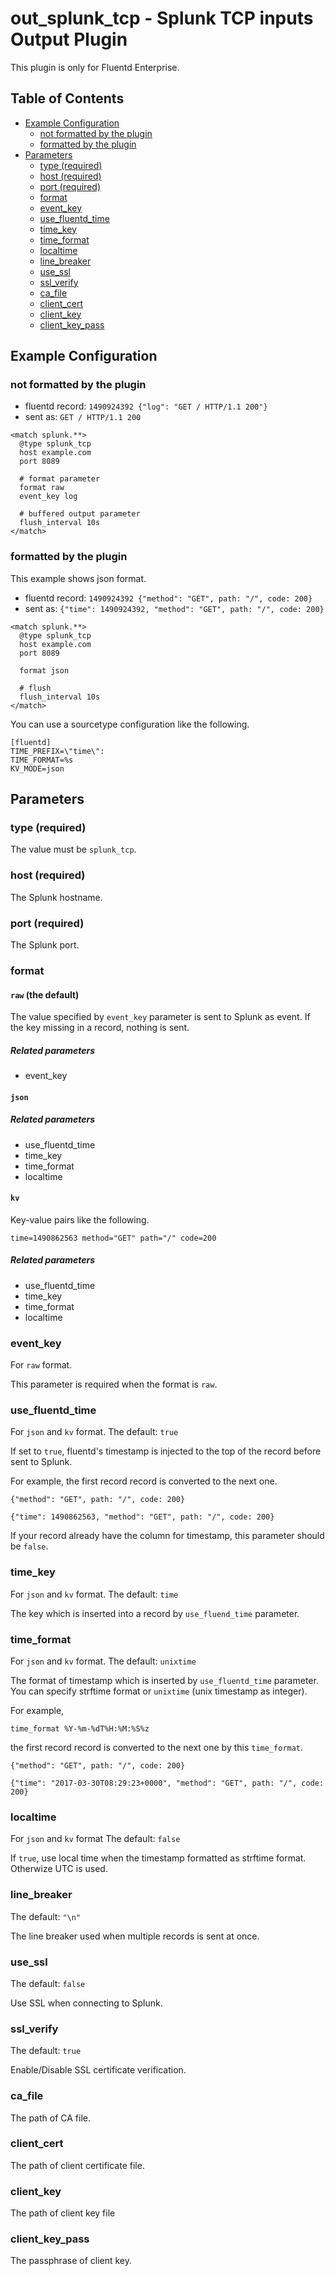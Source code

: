 # out_splunk_tcp - Splunk TCP inputs Output Plugin

This plugin is only for Fluentd Enterprise.

## Table of Contents

* [Example Configuration](#example-configuration)
   * [not formatted by the plugin](#not-formatted-by-the-plugin)
   * [formatted by the plugin](#formatted-by-the-plugin)
* [Parameters](#parameters)
   * [type (required)](#type-required)
   * [host (required)](#host-required)
   * [port (required)](#port-required)
   * [format](#format)
   * [event_key](#event_key)
   * [use_fluentd_time](#use_fluentd_time)
   * [time_key](#time_key)
   * [time_format](#time_format)
   * [localtime](#localtime)
   * [line_breaker](#line_breaker)
   * [use_ssl](#use_ssl)
   * [ssl_verify](#ssl_verify)
   * [ca_file](#ca_file)
   * [client_cert](#client_cert)
   * [client_key](#client_key)
   * [client_key_pass](#client_key_pass)

## Example Configuration

### not formatted by the plugin

* fluentd record: `1490924392 {"log": "GET / HTTP/1.1 200"}`
* sent as: `GET / HTTP/1.1 200`


```
<match splunk.**>
  @type splunk_tcp
  host example.com
  port 8089

  # format parameter
  format raw
  event_key log

  # buffered output parameter
  flush_interval 10s
</match>
```

### formatted by the plugin

This example shows json format.

* fluentd record: `1490924392 {"method": "GET", path: "/", code: 200}`
* sent as: `{"time": 1490924392, "method": "GET", path: "/", code: 200}`

```
<match splunk.**>
  @type splunk_tcp
  host example.com
  port 8089

  format json

  # flush
  flush_interval 10s
</match>
```

You can use a sourcetype configuration like the following.

```
[fluentd]
TIME_PREFIX=\"time\":
TIME_FORMAT=%s
KV_MODE=json
```

## Parameters

### type (required)

The value must be `splunk_tcp`.

### host (required)

The Splunk hostname.

### port (required)

The Splunk port.

### format

#### `raw` (the default)

The value specified by `event_key` parameter is sent to Splunk as event.
If the key missing in a record, nothing is sent. 

##### Related parameters
* event_key 

#### `json`

##### Related parameters
* use_fluentd_time
* time_key
* time_format
* localtime

#### `kv`

Key-value pairs like the following.

```
time=1490862563 method="GET" path="/" code=200
```

##### Related parameters
* use_fluentd_time
* time_key
* time_format
* localtime

### event_key

For `raw` format.

This parameter is required when the format is `raw`.

### use_fluentd_time

For `json` and `kv` format.
The default: `true`

If set to `true`, fluentd's timestamp is injected to the top of the record before sent to Splunk.

For example, the first record record is converted to the next one.

```
{"method": "GET", path: "/", code: 200}
```

```
{"time": 1490862563, "method": "GET", path: "/", code: 200}
```

If your record already have the column for timestamp, this parameter should be `false`.

### time_key

For `json` and `kv` format.
The default: `time`

The key which is inserted into a record by `use_fluend_time` parameter.

### time_format

For `json` and `kv` format.
The default: `unixtime`

The format of timestamp which is inserted by `use_fluentd_time` parameter.
You can specify strftime format or `unixtime` (unix timestamp as integer).

For example, 

```
time_format %Y-%m-%dT%H:%M:%S%z
```

the first record record is converted to the next one by this `time_format`.

```
{"method": "GET", path: "/", code: 200}
```

```
{"time": "2017-03-30T08:29:23+0000", "method": "GET", path: "/", code: 200}
```

### localtime

For `json` and `kv` format
The default: `false`

If `true`, use local time when the timestamp formatted as strftime format. Otherwize UTC is used.

### line_breaker

The default: `"\n"`

The line breaker used when multiple records is sent at once.

### use_ssl

The default: `false`

Use SSL when connecting to Splunk.

### ssl_verify

The default: `true`

Enable/Disable SSL certificate verification.

### ca_file

The path of CA file.

### client_cert

The path of client certificate file.

### client_key

The path of client key file

### client_key_pass

The passphrase of client key.
